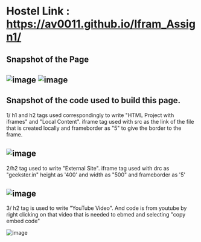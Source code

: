 # Hostel Link : https://av0011.github.io/Ifram_Assign1/

Snapshot of the Page
--
![image](https://github.com/Av0011/Ifram_Assign1/assets/126654288/efa49547-b2b1-4a77-8a6c-1223f9f33d0b)
![image](https://github.com/Av0011/Ifram_Assign1/assets/126654288/4f05227b-2b59-4eab-a0c8-2a48c0c7aabe)
--

Snapshot of the code used to build this page.
--

1/ h1 and h2 tags used correspondingly to write "HTML Project with iframes" and "Local Content".
iframe tag used with src as the link of the file that is created locally and frameborder as "5" to give the border to the frame.

![image](https://github.com/Av0011/Ifram_Assign1/assets/126654288/87ce57c8-3fb6-4c0f-bbba-b791d97eaa91)
--

2/h2 tag used to write "External Site". iframe tag used with drc as "geekster.in" height as '400' and width as "500" and frameborder as '5'

![image](https://github.com/Av0011/Ifram_Assign1/assets/126654288/1bac5e73-7ad2-4431-a9fb-d7fd50757c2a)
--

3/ h2 tag is used to write "YouTube Video". And code is from youtube by right clicking on that video that is needed to ebmed and selecting "copy embed code"

![image](https://github.com/Av0011/Ifram_Assign1/assets/126654288/5fd1b889-f991-4a43-925b-0274e92c0c9e)

